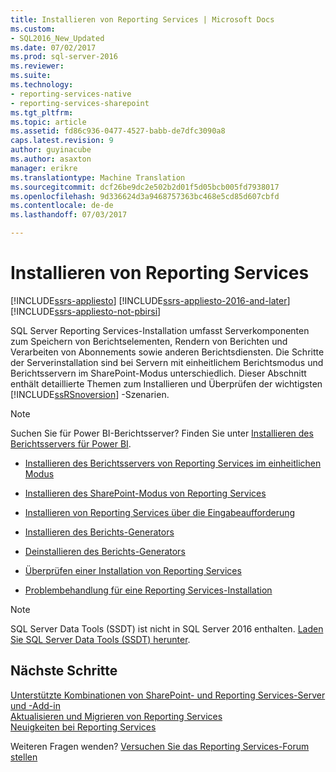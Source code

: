 ```yaml
---
title: Installieren von Reporting Services | Microsoft Docs
ms.custom:
- SQL2016_New_Updated
ms.date: 07/02/2017
ms.prod: sql-server-2016
ms.reviewer: 
ms.suite: 
ms.technology:
- reporting-services-native
- reporting-services-sharepoint
ms.tgt_pltfrm: 
ms.topic: article
ms.assetid: fd86c936-0477-4527-babb-de7dfc3090a8
caps.latest.revision: 9
author: guyinacube
ms.author: asaxton
manager: erikre
ms.translationtype: Machine Translation
ms.sourcegitcommit: dcf26be9dc2e502b2d01f5d05bcb005fd7938017
ms.openlocfilehash: 9d336624d3a9468757363bc468e5cd85d607cbfd
ms.contentlocale: de-de
ms.lasthandoff: 07/03/2017

---
```

# Installieren von Reporting Services
<a id="install-reporting-services" class="xliff"></a>

[!INCLUDE[ssrs-appliesto](../../includes/ssrs-appliesto.md)] [!INCLUDE[ssrs-appliesto-2016-and-later](../../includes/ssrs-appliesto-2016-and-later.md)] [!INCLUDE[ssrs-appliesto-not-pbirsi](../../includes/ssrs-appliesto-not-pbirs.md)]

SQL Server Reporting Services-Installation umfasst Serverkomponenten zum Speichern von Berichtselementen, Rendern von Berichten und Verarbeiten von Abonnements sowie anderen Berichtsdiensten.  Die Schritte der Serverinstallation sind bei Servern mit einheitlichem Berichtsmodus und Berichtsservern im SharePoint-Modus unterschiedlich. Dieser Abschnitt enthält detaillierte Themen zum Installieren und Überprüfen der wichtigsten [!INCLUDE[ssRSnoversion](../../includes/ssrsnoversion-md.md)] -Szenarien.

> [!NOTE]
> Suchen Sie für Power BI-Berichtsserver? Finden Sie unter [Installieren des Berichtsservers für Power BI](https://powerbi.microsoft.com/documentation/reportserver-install-report-server/).

- [Installieren des Berichtsservers von Reporting Services im einheitlichen Modus](install-reporting-services-native-mode-report-server.md)

- [Installieren des SharePoint-Modus von Reporting Services](../../reporting-services/install-windows/install-reporting-services-sharepoint-mode.md)

- [Installieren von Reporting Services über die Eingabeaufforderung](../../reporting-services/install-windows/install-reporting-services-at-the-command-prompt.md)

- [Installieren des Berichts-Generators](../../reporting-services/install-windows/install-report-builder.md)

- [Deinstallieren des Berichts-Generators](../../reporting-services/install-windows/uninstall-report-builder.md)

- [Überprüfen einer Installation von Reporting Services](../../reporting-services/install-windows/verify-a-reporting-services-installation.md)

- [Problembehandlung für eine Reporting Services-Installation](../../reporting-services/install-windows/troubleshoot-a-reporting-services-installation.md)

> [!NOTE]
> SQL Server Data Tools (SSDT) ist nicht in SQL Server 2016 enthalten. [Laden Sie SQL Server Data Tools (SSDT) herunter](http://go.microsoft.com/fwlink/?LinkID=616714).

## Nächste Schritte
<a id="next-steps" class="xliff"></a>

[Unterstützte Kombinationen von SharePoint- und Reporting Services-Server und -Add-in](../../reporting-services/install-windows/supported-combinations-of-sharepoint-and-reporting-services-server.md)  
[Aktualisieren und Migrieren von Reporting Services](../../reporting-services/install-windows/upgrade-and-migrate-reporting-services.md)  
[Neuigkeiten bei Reporting Services](http://msdn.microsoft.com/en-us/bc909063-6b84-4b3a-80d2-e93fc04b4b9d)  

Weiteren Fragen wenden? [Versuchen Sie das Reporting Services-Forum stellen](http://go.microsoft.com/fwlink/?LinkId=620231)
